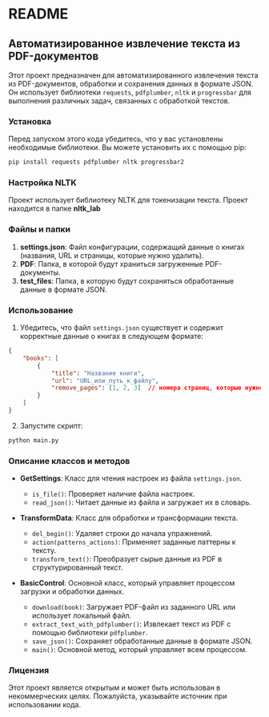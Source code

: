 # README

## Автоматизированное извлечение текста из PDF-документов

Этот проект предназначен для автоматизированного извлечения текста из PDF-документов, обработки и сохранения данных в формате JSON. Он использует библиотеки `requests`, `pdfplumber`, `nltk` и `progressbar` для выполнения различных задач, связанных с обработкой текстов.

### Установка

Перед запуском этого кода убедитесь, что у вас установлены необходимые библиотеки. Вы можете установить их с помощью pip:

```bash
pip install requests pdfplumber nltk progressbar2
```

### Настройка NLTK

Проект использует библиотеку NLTK для токенизации текста. 
Проект находится в папке __nltk_lab__

### Файлы и папки

1. **settings.json**: Файл конфигурации, содержащий данные о книгах (названия, URL и страницы, которые нужно удалить).
2. **PDF**: Папка, в которой будут храниться загруженные PDF-документы.
3. **test_files**: Папка, в которую будут сохраняться обработанные данные в формате JSON.

### Использование

1. Убедитесь, что файл `settings.json` существует и содержит корректные данные о книгах в следующем формате:

```json
{
    "books": [
        {
            "title": "Название книги",
            "url": "URL_или_путь_к_файлу",
            "remove_pages": [1, 2, 3]  // номера страниц, которые нужно удалить
        }
    ]
}
```

2. Запустите скрипт:

```bash
python main.py
```

### Описание классов и методов

- **GetSettings**: Класс для чтения настроек из файла `settings.json`.
  - `is_file()`: Проверяет наличие файла настроек.
  - `read_json()`: Читает данные из файла и загружает их в словарь.

- **TransformData**: Класс для обработки и трансформации текста.
  - `del_begin()`: Удаляет строки до начала упражнений.
  - `action(patterns_actions)`: Применяет заданные паттерны к тексту.
  - `transform_text()`: Преобразует сырые данные из PDF в структурированный текст.

- **BasicControl**: Основной класс, который управляет процессом загрузки и обработки данных.
  - `download(book)`: Загружает PDF-файл из заданного URL или использует локальный файл.
  - `extract_text_with_pdfplumber()`: Извлекает текст из PDF с помощью библиотеки `pdfplumber`.
  - `save_json()`: Сохраняет обработанные данные в формате JSON.
  - `main()`: Основной метод, который управляет всем процессом.


### Лицензия

Этот проект является открытым и может быть использован в некоммерческих целях. Пожалуйста, указывайте источник при использовании кода.